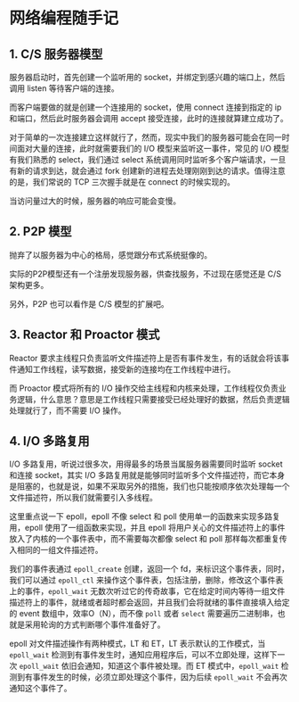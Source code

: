 # 网络编程随手记

## 1. C/S 服务器模型

服务器启动时，首先创建一个监听用的 socket，并绑定到感兴趣的端口上，然后调用 listen 等待客户端的连接。

而客户端要做的就是创建一个连接用的 socket，使用 connect 连接到指定的 ip 和端口，然后此时服务器会调用 accept 接受连接，此时的连接就算建立成功了。

对于简单的一次连接建立这样就行了，然而，现实中我们的服务器可能会在同一时间面对大量的连接，此时就需要我们的 I/O 模型来监听这一事件，常见的 I/O 模型有我们熟悉的 select，我们通过 select 系统调用同时监听多个客户端请求，一旦有新的请求到达，就会通过 fork 创建新的进程去处理刚刚到达的请求。值得注意的是，我们常说的 TCP 三次握手就是在 connect 的时候实现的。

当访问量过大的时候，服务器的响应可能会变慢。

## 2. P2P 模型

抛弃了以服务器为中心的格局，感觉跟分布式系统挺像的。

实际的P2P模型还有一个注册发现服务器，供查找服务，不过现在感觉还是 C/S 架构更多。

另外，P2P 也可以看作是 C/S 模型的扩展吧。

## 3. Reactor 和 Proactor 模式

Reactor 要求主线程只负责监听文件描述符上是否有事件发生，有的话就会将该事件通知工作线程，读写数据，接受新的连接均在工作线程中进行。

而 Proactor 模式将所有的 I/O 操作交给主线程和内核来处理，工作线程仅负责业务逻辑，什么意思？意思是工作线程只需要接受已经处理好的数据，然后负责逻辑处理就行了，而不需要 I/O 操作。

## 4. I/O 多路复用

I/O 多路复用，听说过很多次，用得最多的场景当属服务器需要同时监听 socket 和连接 socket，其实 I/O 多路复用就是能够同时监听多个文件描述符，而它本身是阻塞的，也就是说，如果不采取另外的措施，我们也只能按顺序依次处理每一个文件描述符，所以我们就需要引入多线程。

这里重点说一下 epoll，epoll 不像 select 和 poll 使用单一的函数来实现多路复用，epoll 使用了一组函数来实现，并且 epoll 将用户关心的文件描述符上的事件放入了内核的一个事件表中，而不需要每次都像 select 和 poll 那样每次都重复传入相同的一组文件描述符。

我们的事件表通过 `epoll_create` 创建，返回一个 fd，来标识这个事件表，同时，我们可以通过 `epoll_ctl` 来操作这个事件表，包括注册，删除，修改这个事件表上的事件，`epoll_wait` 无数次听过它的传奇故事，它在给定时间内等待一组文件描述符上的事件，就绪或者超时都会返回，并且我们会将就绪的事件直接填入给定的 event 数组中，效率O（N），而不像 `poll` 或者 `select` 需要遍历二进制串，也就是采用轮询的方式判断哪个事件准备好了。

epoll 对文件描述操作有两种模式，LT 和 ET，LT 表示默认的工作模式，当 `epoll_wait` 检测到有事件发生时，通知应用程序后，可以不立即处理，这样下一次 `epoll_wait` 依旧会通知，知道这个事件被处理。而 ET 模式中，`epoll_wait` 检测到有事件发生的时候，必须立即处理这个事件，因为后续 `epoll_wait` 不会再次通知这个事件了。
